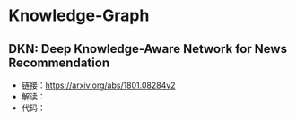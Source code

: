 # Knowledge-Graph
## DKN: Deep Knowledge-Aware Network for News Recommendation
* 链接：https://arxiv.org/abs/1801.08284v2
* 解读：
* 代码：
